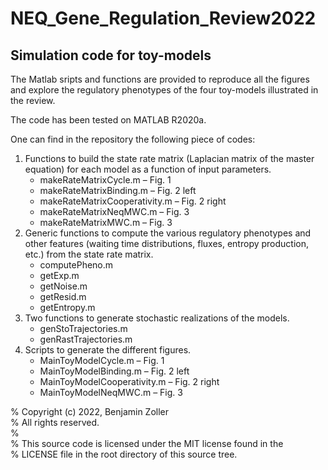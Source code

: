 # NEQ_Gene_Regulation_Review2022
Simulation code for toy-models
------------------------------

The Matlab sripts and functions are provided to reproduce all the
figures and explore the regulatory phenotypes of the four toy-models
illustrated in the review.

The code has been tested on MATLAB R2020a.

One can find in the repository the following piece of codes:
1. Functions to build the state rate matrix (Laplacian matrix of the
    master equation) for each model as a function of input parameters.
    - makeRateMatrixCycle.m – Fig. 1
    - makeRateMatrixBinding.m – Fig. 2 left
    - makeRateMatrixCooperativity.m – Fig. 2 right
    - makeRateMatrixNeqMWC.m – Fig. 3
    - makeRateMatrixMWC.m – Fig. 3
2. Generic functions to compute the various regulatory phenotypes and 
    other features (waiting time distributions, fluxes, entropy production,
    etc.) from the state rate matrix.
    - computePheno.m
    - getExp.m
    - getNoise.m
    - getResid.m
    - getEntropy.m
3. Two functions to generate stochastic realizations of the models.
    - genStoTrajectories.m
    - genRastTrajectories.m
4. Scripts to generate the different figures.
    - MainToyModelCycle.m – Fig. 1
    - MainToyModelBinding.m – Fig. 2 left
    - MainToyModelCooperativity.m – Fig. 2 right
    - MainToyModelNeqMWC.m – Fig. 3

%   Copyright (c) 2022, Benjamin Zoller  
%   All rights reserved.  
%  
%   This source code is licensed under the MIT license found in the  
%   LICENSE file in the root directory of this source tree.
